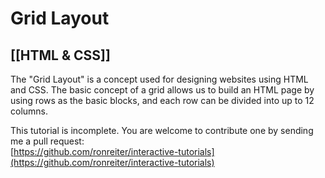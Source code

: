 # Grid Layout
[[HTML & CSS]]
---

The "Grid Layout" is a concept used for designing websites using HTML and CSS. The basic concept of a grid allows us to build an HTML page by using rows as the basic blocks, and each row can be divided into up to 12 columns.

This tutorial is incomplete. You are welcome to contribute one by sending me a pull request:  
[https://github.com/ronreiter/interactive-tutorials](https://github.com/ronreiter/interactive-tutorials)